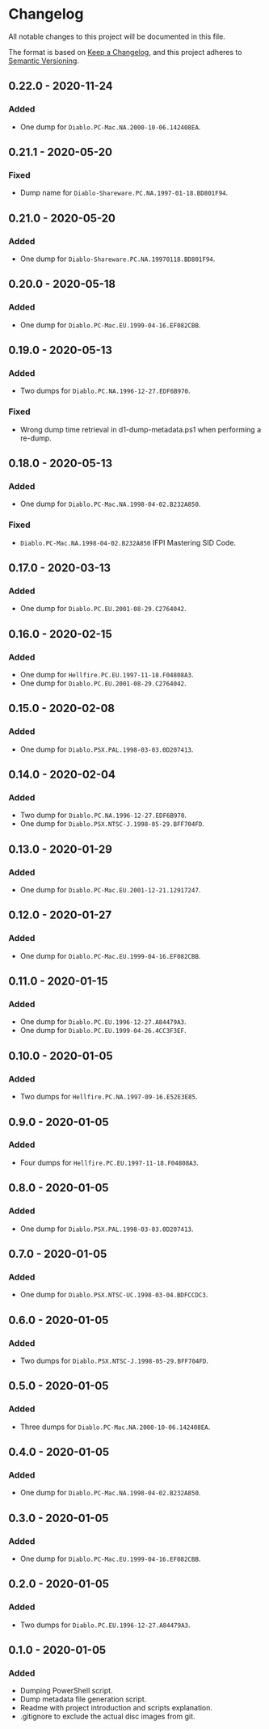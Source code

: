 # Changelog
All notable changes to this project will be documented in this file.

The format is based on [Keep a Changelog](https://keepachangelog.com/en/1.0.0/),
and this project adheres to [Semantic Versioning](https://semver.org/spec/v2.0.0.html).

## 0.22.0 - 2020-11-24
### Added 
- One dump for `Diablo.PC-Mac.NA.2000-10-06.142408EA`.

## 0.21.1 - 2020-05-20
### Fixed 
- Dump name for `Diablo-Shareware.PC.NA.1997-01-18.BD801F94`.

## 0.21.0 - 2020-05-20
### Added
- One dump for `Diablo-Shareware.PC.NA.19970118.BD801F94`.

## 0.20.0 - 2020-05-18
### Added
- One dump for `Diablo.PC-Mac.EU.1999-04-16.EF082CBB`.

## 0.19.0 - 2020-05-13
### Added
- Two dumps for `Diablo.PC.NA.1996-12-27.EDF6B970`.

### Fixed
- Wrong dump time retrieval in d1-dump-metadata.ps1 when performing a re-dump.

## 0.18.0 - 2020-05-13
### Added
- One dump for `Diablo.PC-Mac.NA.1998-04-02.B232A850`.

### Fixed
- `Diablo.PC-Mac.NA.1998-04-02.B232A850` IFPI Mastering SID Code.

## 0.17.0 - 2020-03-13
### Added
- One dump for `Diablo.PC.EU.2001-08-29.C2764042`.

## 0.16.0 - 2020-02-15
### Added
- One dump for `Hellfire.PC.EU.1997-11-18.F04808A3`.
- One dump for `Diablo.PC.EU.2001-08-29.C2764042`.

## 0.15.0 - 2020-02-08
### Added
- One dump for `Diablo.PSX.PAL.1998-03-03.0D207413`.

## 0.14.0 - 2020-02-04
### Added
- Two dump for `Diablo.PC.NA.1996-12-27.EDF6B970`.
- One dump for `Diablo.PSX.NTSC-J.1998-05-29.BFF704FD`.

## 0.13.0 - 2020-01-29
### Added
- One dump for `Diablo.PC-Mac.EU.2001-12-21.12917247`.

## 0.12.0 - 2020-01-27
### Added
- One dump for `Diablo.PC-Mac.EU.1999-04-16.EF082CBB`.

## 0.11.0 - 2020-01-15
### Added
- One dump for `Diablo.PC.EU.1996-12-27.A84479A3`.
- One dump for `Diablo.PC.EU.1999-04-26.4CC3F3EF`.

## 0.10.0 - 2020-01-05
### Added
- Two dumps for `Hellfire.PC.NA.1997-09-16.E52E3E85`.

## 0.9.0 - 2020-01-05
### Added
- Four dumps for `Hellfire.PC.EU.1997-11-18.F04808A3`.

## 0.8.0 - 2020-01-05
### Added
- One dump for `Diablo.PSX.PAL.1998-03-03.0D207413`.

## 0.7.0 - 2020-01-05
### Added
- One dump for `Diablo.PSX.NTSC-UC.1998-03-04.BDFCCDC3`.

## 0.6.0 - 2020-01-05
### Added
- Two dumps for `Diablo.PSX.NTSC-J.1998-05-29.BFF704FD`.

## 0.5.0 - 2020-01-05
### Added
- Three dumps for `Diablo.PC-Mac.NA.2000-10-06.142408EA`.

## 0.4.0 - 2020-01-05
### Added
- One dump for `Diablo.PC-Mac.NA.1998-04-02.B232A850`.

## 0.3.0 - 2020-01-05
### Added
- One dump for `Diablo.PC-Mac.EU.1999-04-16.EF082CBB`.

## 0.2.0 - 2020-01-05
### Added
- Two dumps for `Diablo.PC.EU.1996-12-27.A84479A3`.

## 0.1.0 - 2020-01-05
### Added
- Dumping PowerShell script.
- Dump metadata file generation script.
- Readme with project introduction and scripts explanation.
- .gitignore to exclude the actual disc images from git.

